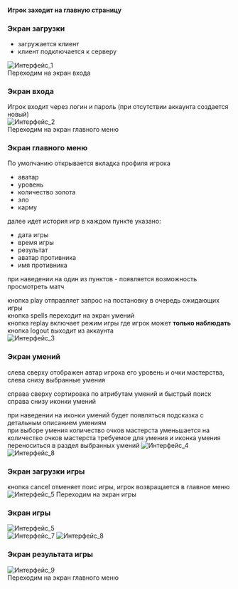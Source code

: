 #### Игрок заходит на главную страницу
### Экран загрузки 
*   загружается клиент
*   клиент подключается к серверу

![Интерфейс_1](/media/interface/1.png)  
Переходим на экран входа

### Экран входа  
Игрок входит через логин и пароль (при отсутствии аккаунта создается новый)  
![Интерфейс_2](/media/interface/2.png)  
Переходим на экран главного меню  

### Экран главного меню  
По умолчанию открывается вкладка профиля игрока
*   аватар
*   уровень
*   количество золота
*   эло 
*   карму

далее идет история игр
в каждом пункте указано:  
*   дата игры 
*   время игры
*   результат
*   аватар противника
*   имя противника

при наведении на один из пунктов - появляется возможность просмотреть матч  

кнопка play отправляет запрос на постановку в очередь ожидающих игры  
кнопка spells переходит на экран умений  
кнопка replay включает режим игры где игрок может **только наблюдать**  
кнопка logout выходит из аккаунта  
![Интерфейс_3](/media/interface/3.png)  

### Экран умений  
слева сверху отображен автар игрока его уровень и очки мастерства,  
слева снизу  выбранные умения  

справа сверху сортировка по атрибутам умений и быстрый поиск  
справа снизу иконки умений  

при наведении на иконки умений будет появляться подсказка с детальным описанием умениям  
при выборе умения количество очков мастерста уменьшается на количество очков мастерста требуемое для умения и иконка умения переноситься в раздел выбранных умений
![Интерфейс_4](/media/interface/4.png)  
![Интерфейс_8](/media/interface/8.png)  

### Экран загрузки игры  
кнопка cancel отменяет поис игры, игрок возвращается в главное меню
![Интерфейс_5](/media/interface/5.png) 
Переходим на экран игры  


### Экран игры  


![Интерфейс_5](/media/interface/6.png)  
![Интерфейс_7](/media/interface/7.png)
![Интерфейс_8](/media/interface/8.png)  

### Экран результата игры  

![Интерфейс_9](/media/interface/9.png)  
Переходим на экран главного меню  

